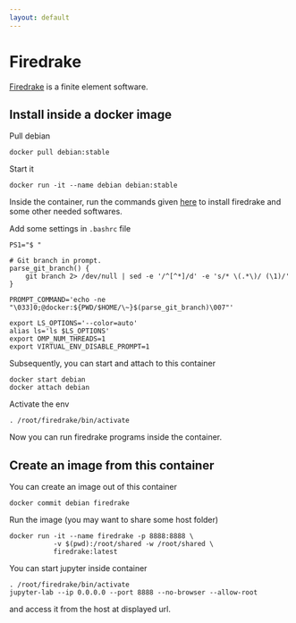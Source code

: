 ```yaml
---
layout: default
---
```


# Firedrake

[Firedrake](https://www.firedrakeproject.org) is a finite element software.

## Install inside a docker image

Pull debian

```shell
docker pull debian:stable
```

Start it

```shell
docker run -it --name debian debian:stable
```

Inside the container, run the commands given [here](https://github.com/cpraveen/cfdlab/blob/master/bin/firedrake_debian.sh) to install firedrake and some other needed softwares.

Add some settings in `.bashrc` file

```shell
PS1="$ "

# Git branch in prompt.
parse_git_branch() {
    git branch 2> /dev/null | sed -e '/^[^*]/d' -e 's/* \(.*\)/ (\1)/'
}

PROMPT_COMMAND='echo -ne "\033]0;@docker:${PWD/$HOME/\~}$(parse_git_branch)\007"'

export LS_OPTIONS='--color=auto'
alias ls='ls $LS_OPTIONS'
export OMP_NUM_THREADS=1
export VIRTUAL_ENV_DISABLE_PROMPT=1
```

Subsequently, you can start and attach to this container

```shell
docker start debian
docker attach debian
```

Activate the env

```shell
. /root/firedrake/bin/activate
```

Now you can run firedrake programs inside the container.

## Create an image from this container

You can create an image out of this container

```shell
docker commit debian firedrake
```

Run the image (you may want to share some host folder)

```shell
docker run -it --name firedrake -p 8888:8888 \
           -v $(pwd):/root/shared -w /root/shared \
           firedrake:latest
```

You can start jupyter inside container

```shell
. /root/firedrake/bin/activate
jupyter-lab --ip 0.0.0.0 --port 8888 --no-browser --allow-root
```

and access it from the host at displayed url.

